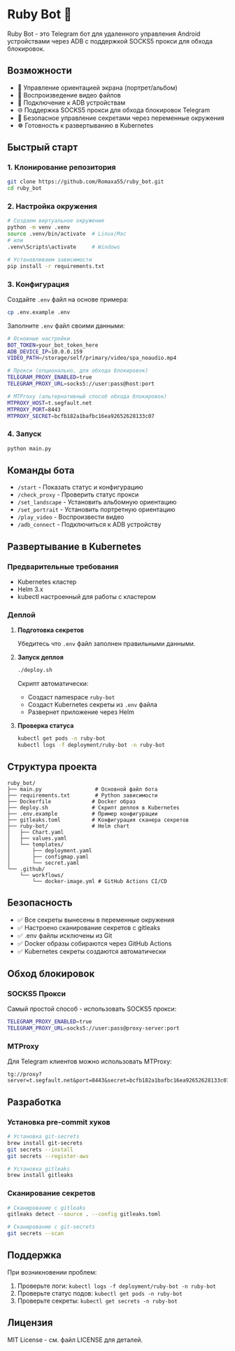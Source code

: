 # Ruby Bot 🤖

Ruby Bot - это Telegram бот для удаленного управления Android устройствами через ADB с поддержкой SOCKS5 прокси для обхода блокировок.

## Возможности

- 🔄 Управление ориентацией экрана (портрет/альбом)
- 🎥 Воспроизведение видео файлов
- 📱 Подключение к ADB устройствам
- 🌐 Поддержка SOCKS5 прокси для обхода блокировок Telegram
- 🔐 Безопасное управление секретами через переменные окружения
- ☸️ Готовность к развертыванию в Kubernetes

## Быстрый старт

### 1. Клонирование репозитория

```bash
git clone https://github.com/Romaxa55/ruby_bot.git
cd ruby_bot
```

### 2. Настройка окружения

```bash
# Создаем виртуальное окружение
python -m venv .venv
source .venv/bin/activate  # Linux/Mac
# или
.venv\Scripts\activate     # Windows

# Устанавливаем зависимости
pip install -r requirements.txt
```

### 3. Конфигурация

Создайте `.env` файл на основе примера:

```bash
cp .env.example .env
```

Заполните `.env` файл своими данными:

```bash
# Основные настройки
BOT_TOKEN=your_bot_token_here
ADB_DEVICE_IP=10.0.0.159
VIDEO_PATH=/storage/self/primary/video/spa_noaudio.mp4

# Прокси (опционально, для обхода блокировок)
TELEGRAM_PROXY_ENABLED=true
TELEGRAM_PROXY_URL=socks5://user:pass@host:port

# MTProxy (альтернативный способ обхода блокировок)
MTPROXY_HOST=t.segfault.net
MTPROXY_PORT=8443
MTPROXY_SECRET=bcfb182a1bafbc16ea92652628133c07
```

### 4. Запуск

```bash
python main.py
```

## Команды бота

- `/start` - Показать статус и конфигурацию
- `/check_proxy` - Проверить статус прокси
- `/set_landscape` - Установить альбомную ориентацию
- `/set_portrait` - Установить портретную ориентацию
- `/play_video` - Воспроизвести видео
- `/adb_connect` - Подключиться к ADB устройству

## Развертывание в Kubernetes

### Предварительные требования

- Kubernetes кластер
- Helm 3.x
- kubectl настроенный для работы с кластером

### Деплой

1. **Подготовка секретов**

   Убедитесь что `.env` файл заполнен правильными данными.

2. **Запуск деплоя**

   ```bash
   ./deploy.sh
   ```

   Скрипт автоматически:
   - Создаст namespace `ruby-bot`
   - Создаст Kubernetes секреты из `.env` файла
   - Развернет приложение через Helm

3. **Проверка статуса**

   ```bash
   kubectl get pods -n ruby-bot
   kubectl logs -f deployment/ruby-bot -n ruby-bot
   ```

## Структура проекта

```
ruby_bot/
├── main.py                 # Основной файл бота
├── requirements.txt        # Python зависимости
├── Dockerfile             # Docker образ
├── deploy.sh              # Скрипт деплоя в Kubernetes
├── .env.example           # Пример конфигурации
├── gitleaks.toml          # Конфигурация сканера секретов
├── ruby-bot/              # Helm chart
│   ├── Chart.yaml
│   ├── values.yaml
│   └── templates/
│       ├── deployment.yaml
│       ├── configmap.yaml
│       └── secret.yaml
└── .github/
    └── workflows/
        └── docker-image.yml # GitHub Actions CI/CD
```

## Безопасность

- ✅ Все секреты вынесены в переменные окружения
- ✅ Настроено сканирование секретов с gitleaks
- ✅ .env файлы исключены из Git
- ✅ Docker образы собираются через GitHub Actions
- ✅ Kubernetes секреты создаются автоматически

## Обход блокировок

### SOCKS5 Прокси

Самый простой способ - использовать SOCKS5 прокси:

```bash
TELEGRAM_PROXY_ENABLED=true
TELEGRAM_PROXY_URL=socks5://user:pass@proxy-server:port
```

### MTProxy

Для Telegram клиентов можно использовать MTProxy:

```
tg://proxy?server=t.segfault.net&port=8443&secret=bcfb182a1bafbc16ea92652628133c07
```

## Разработка

### Установка pre-commit хуков

```bash
# Установка git-secrets
brew install git-secrets
git secrets --install
git secrets --register-aws

# Установка gitleaks
brew install gitleaks
```

### Сканирование секретов

```bash
# Сканирование с gitleaks
gitleaks detect --source . --config gitleaks.toml

# Сканирование с git-secrets
git secrets --scan
```

## Поддержка

При возникновении проблем:

1. Проверьте логи: `kubectl logs -f deployment/ruby-bot -n ruby-bot`
2. Проверьте статус подов: `kubectl get pods -n ruby-bot`
3. Проверьте секреты: `kubectl get secrets -n ruby-bot`

## Лицензия

MIT License - см. файл LICENSE для деталей. 